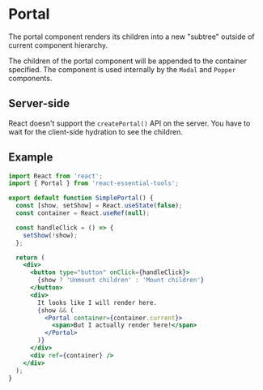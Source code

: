 # Portal

The portal component renders its children into a new "subtree" outside of current component hierarchy.

The children of the portal component will be appended to the container specified. The component is used internally by the ```Modal``` and ```Popper``` components.

## Server-side

React doesn't support the ```createPortal()``` API on the server. You have to wait for the client-side hydration to see the children.

## Example

```jsx
import React from 'react';
import { Portal } from 'react-essential-tools';

export default function SimplePortal() {
  const [show, setShow] = React.useState(false);
  const container = React.useRef(null);

  const handleClick = () => {
    setShow(!show);
  };

  return (
    <div>
      <button type="button" onClick={handleClick}>
        {show ? 'Unmount children' : 'Mount children'}
      </button>
      <div>
        It looks like I will render here.
        {show && (
          <Portal container={container.current}>
            <span>But I actually render here!</span>
          </Portal>
        )}
      </div>
      <div ref={container} />
    </div>
  );
}
```